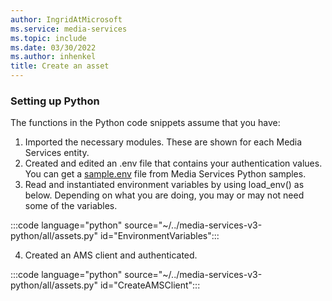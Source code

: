 ```yaml
---
author: IngridAtMicrosoft
ms.service: media-services
ms.topic: include
ms.date: 03/30/2022
ms.author: inhenkel
title: Create an asset
---
```


### Setting up Python

The functions in the Python code snippets assume that you have:

1. Imported the necessary modules. These are shown for each Media Services entity.
2. Created and edited an .env file that contains your authentication values. You can get a [sample.env](https://github.com/Azure-Samples/media-services-v3-python/blob/main/sample.env) file from Media Services Python samples.
3. Read and instantiated environment variables by using load_env() as below. Depending on what you are doing, you may or may not need some of the variables.

:::code language="python" source="~/../media-services-v3-python/all/assets.py" id="EnvironmentVariables":::

4. Created an AMS client and authenticated.

:::code language="python" source="~/../media-services-v3-python/all/assets.py" id="CreateAMSClient":::